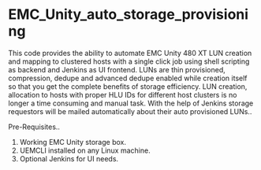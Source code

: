 # EMC_Unity_auto_storage_provisioning

This code provides the ability to automate EMC Unity 480 XT LUN creation and mapping to clustered hosts with a single click job using shell scripting as backend and Jenkins as UI frontend. LUNs are thin provisioned, compression, dedupe and advanced dedupe enabled while creation itself so that you get the complete benefits of storage efficiency. LUN creation, allocation to hosts with proper HLU IDs for different host clusters is no longer a time consuming and manual task. With the help of Jenkins storage requestors will be mailed automatically about their auto provisioned LUNs..

Pre-Requisites..

1.  Working EMC Unity storage box.
2.  UEMCLI installed on any Linux machine.
3.  Optional Jenkins for UI needs.

